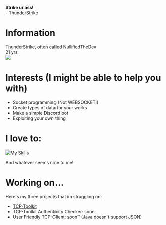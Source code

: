 **Strike ur ass!**<br>
\- ThunderStrike
# Information
ThunderStrike, often called NullifiedTheDev<br>
21 yrs<br>
![](https://github-readme-stats.vercel.app/api?username=0xSnowflakeXD&hide=prs&show_icons=true&theme=tokyonight&border_radius=10)
# Interests (I might be able to help you with)
- Socket programming (Not WEBSOCKET!)
- Create types of data for your works
- Make a simple Discord bot
- Exploiting your own thing
# I love to:
![My Skills](https://skillicons.dev/icons?i=js,html,css,nodejs,discordjs,vscode)

And whatever seems nice to me!
# Working on...
Here's my three projects that im struggling on:<br>
- [TCP-Toolkit](https://github.com/0xSnowflakeXD/tcp-toolkit)<br>
- TCP-Toolkit Authenticity Checker: soon<br>
- User Friendly TCP-Client: soon™️ (Java doesn't support JSON)
